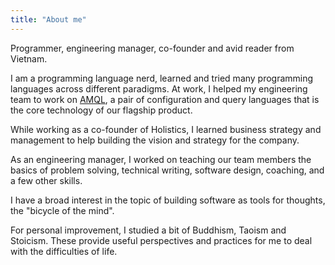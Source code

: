 ```yaml
---
title: "About me"
---
```


Programmer, engineering manager, co-founder and avid reader from Vietnam.

I am a programming language nerd, learned and tried many programming languages across different paradigms. At work, I helped my engineering team to work on [AMQL](https://docs.holistics.io/as-code/amql/), a pair of configuration and query languages that is the core technology of our flagship product.

While working as a co-founder of Holistics, I learned business strategy and management to help building the vision and strategy for the company.

As an engineering manager, I worked on teaching our team members the basics of problem solving, technical writing, software design, coaching, and a few other skills.

I have a broad interest in the topic of building software as tools for thoughts, the "bicycle of the mind".

For personal improvement, I studied a bit of Buddhism, Taoism and Stoicism. These provide useful perspectives and practices for me to deal with the difficulties of life.